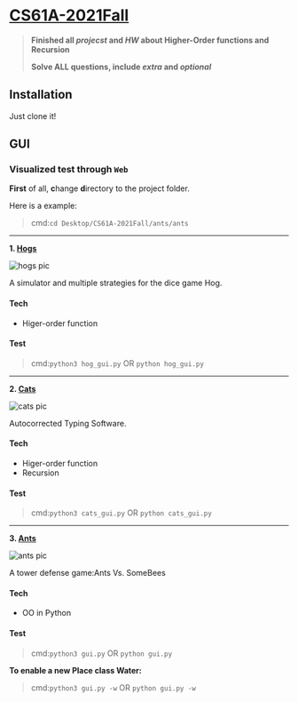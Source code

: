 # [CS61A-2021Fall](https://inst.eecs.berkeley.edu/~cs61a/fa21/)  

> **Finished all  _projecst_ and _HW_ about Higher-Order functions and Recursion**  
>
> **Solve ALL questions, include _extra_ and _optional_**

## Installation  

Just clone it!

## GUI  

  ### Visualized test through `Web`  
  
  **First** of all, **c**hange **d**irectory to the project folder.  
  
  Here is a example:
  >    cmd:`cd Desktop/CS61A-2021Fall/ants/ants`  
  -----------------------------------------------  
  

  **1. [Hogs](https://inst.eecs.berkeley.edu/~cs61a/fa21/proj/hog/#introduction)**  
  
  ![hogs pic](https://i.ibb.co/h93vCDh/hogs.png)  
   
  A simulator and multiple strategies for the dice game Hog.
  #### Tech  
  - Higer-order function
  
  #### Test  
  
  >    cmd:`python3 hog_gui.py` OR `python hog_gui.py`  
  
  
 ------------------------------------------------
  **2. [Cats](https://inst.eecs.berkeley.edu/~cs61a/fa21/proj/cats/)**  
  
  ![cats pic](https://i.ibb.co/fvYxQRG/cats.png)  
  
  Autocorrected Typing Software.
  #### Tech  
  - Higer-order function
  - Recursion
  
  #### Test  
  

  >    cmd:`python3 cats_gui.py` OR `python cats_gui.py`  
  
  ----------------------------------------------

  **3. [Ants](https://inst.eecs.berkeley.edu/~cs61a/fa21/proj/ants/)**  
  
  ![ants pic](https://i.ibb.co/pxsPW0n/ants.png)  
  
  A tower defense game:Ants Vs. SomeBees 
  #### Tech  
  - OO in Python
  
  #### Test  
  
  
  
  >   cmd:`python3 gui.py` OR `python gui.py` 
  >   
  **To enable a new Place class Water:**    
  
  >   cmd:`python3 gui.py -w` OR `python gui.py -w`
